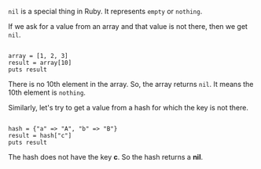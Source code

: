 `nil` is a special thing in Ruby.
It represents `empty` or `nothing`.

If we ask for a value from an
array and that value is not there,
then we get `nil`.

<Editor lang="ruby">
<code>
array = [1, 2, 3]
result = array[10]
puts result
</code>
</Editor>

There is no 10th element in the array.
So, the array returns `nil`.
It means the 10th element is `nothing`.

Similarly, let's try to get a
value from a hash for which the
key is not there.

<Editor lang="ruby">
<code>
hash = {"a" => "A", "b" => "B"}
result = hash["c"]
puts result
</code>
</Editor>

The hash does not have the key **c**.
So the hash returns a **nil**.